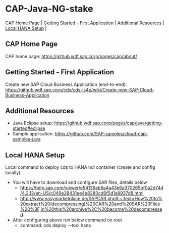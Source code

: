 # CAP-Java-NG-stake
[CAP Home Page](#cap-home-page) | [Getting Started - First Application](#getting-started---first-application) | [Additional Resources](#additional-resources) | [Local HANA Setup](#local-hana-setup) |


## CAP Home Page
CAP home page: https://github.wdf.sap.corp/pages/cap/about/

## Getting Started - First Application
Create new SAP Cloud Business Application (end-to-end): https://github.wdf.sap.corp/cdx/cds-ls4e/wiki/Create-new-SAP-Cloud-Business-Application

## Additional Resources
- Java Eclipse setup: https://github.wdf.sap.corp/pages/cap/java/getting-started#eclipse </br>
-	Sample application: https://github.com/SAP-samples/cloud-cap-samples-java

## Local HANA Setup
Local command to deploy cds to HANA hdi container (create and config locally)
- You will have to download and configure SAR files, details below </br>
  - https://help.sap.com/viewer/e54136ab6a4a43e6a370265bf0a2d744/4.2.12/en-US/c049e28431ee4e8280cd6f5d1a8937d8.html
  - http://www.easymarketplace.de/SAPCAR.php#:~:text=How%20to%20extract%20(decompressing)%20CAR%20and%20SAR%20Files%20%3F,in%20this%20archive%2C%20become%20decompressed.
- After configuring above run below command on root
  - command: cds deploy --tool hana
